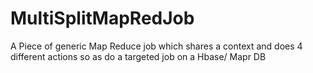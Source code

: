 # MultiSplitMapRedJob
A Piece of generic Map Reduce job which shares a context and does 4 different actions so as do a targeted job on a Hbase/ Mapr DB
